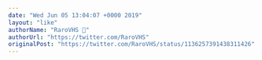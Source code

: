 ```yaml
---
date: "Wed Jun 05 13:04:07 +0000 2019"
layout: "like"
authorName: "RaroVHS 📼"
authorUrl: "https://twitter.com/RaroVHS"
originalPost: "https://twitter.com/RaroVHS/status/1136257391438311426"
---
```

